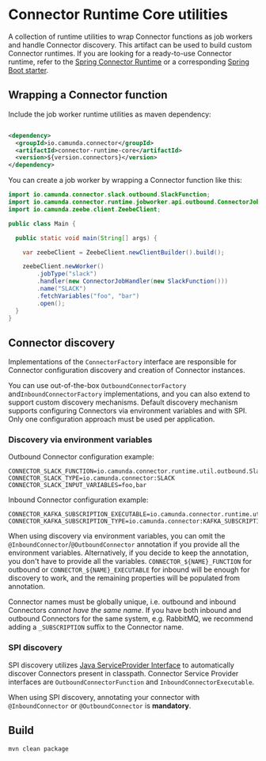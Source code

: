 # Connector Runtime Core utilities

A collection of runtime utilities to wrap Connector functions as job workers and handle Connector discovery.
This artifact can be used to build custom Connector runtimes.
If you are looking for a ready-to-use Connector runtime, refer to the
[Spring Connector Runtime](../connector-runtime-spring) or a corresponding [Spring Boot starter](../spring-boot-starter-camunda-connectors).

## Wrapping a Connector function

Include the job worker runtime utilities as maven dependency:

```xml

<dependency>
  <groupId>io.camunda.connector</groupId>
  <artifactId>connector-runtime-core</artifactId>
  <version>${version.connectors}</version>
</dependency>
```

You can create a job worker by wrapping a Connector function like this:

```java
import io.camunda.connector.slack.outbound.SlackFunction;
import io.camunda.connector.runtime.jobworker.api.outbound.ConnectorJobHandler;
import io.camunda.zeebe.client.ZeebeClient;

public class Main {

  public static void main(String[] args) {

    var zeebeClient = ZeebeClient.newClientBuilder().build();

    zeebeClient.newWorker()
        .jobType("slack")
        .handler(new ConnectorJobHandler(new SlackFunction()))
        .name("SLACK")
        .fetchVariables("foo", "bar")
        .open();
  }
}
```

## Connector discovery

Implementations of the `ConnectorFactory` interface are responsible for Connector
configuration discovery and creation of Connector instances.

You can use out-of-the-box `OutboundConnectorFactory` and`InboundConnectorFactory`
implementations, and you can also extend to support custom discovery mechanisms.
Default discovery mechanism supports configuring Connectors via environment
variables and with SPI. Only one configuration approach must be used per application.

### Discovery via environment variables

Outbound Connector configuration example:
```
CONNECTOR_SLACK_FUNCTION=io.camunda.connector.runtime.util.outbound.SlackFunction
CONNECTOR_SLACK_TYPE=io.camunda.connector:SLACK
CONNECTOR_SLACK_INPUT_VARIABLES=foo,bar
```

Inbound Connector configuration example:
```
CONNECTOR_KAFKA_SUBSCRIPTION_EXECUTABLE=io.camunda.connector.runtime.util.outbound.KafkaSubscription
CONNECTOR_KAFKA_SUBSCRIPTION_TYPE=io.camunda.connector:KAFKA_SUBSCRIPTION
```

When using discovery via environment variables, you can omit the
`@InboundConnector`/`@OutboundConnector` annotation if you provide all the environment variables.
Alternatively, if you decide to keep the annotation, you don't have to provide all the variables.
`CONNECTOR_${NAME}_FUNCTION` for outbound or `CONNECTOR_${NAME}_EXECUTABLE` for inbound will be
enough for discovery to work, and the remaining properties will be populated from annotation.

Connector names must be globally unique, i.e. outbound and inbound Connectors _cannot have
the same name_. If you have both inbound and outbound Connectors for the same system, e.g. RabbitMQ,
we recommend adding a `_SUBSCRIPTION` suffix to the Connector name.

### SPI discovery

SPI discovery utilizes
[Java ServiceProvider Interface](https://docs.oracle.com/javase/tutorial/sound/SPI-intro.html)
to automatically discover Connectors present in classpath. Connector Service Provider interfaces
are `OutboundConnectorFunction` and `InboundConnectorExecutable`.

When using SPI discovery, annotating your connector with `@InboundConnector` or `@OutboundConnector`
is **mandatory**.

## Build

```bash
mvn clean package
```

